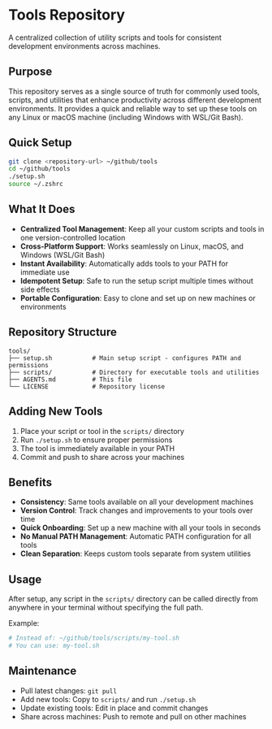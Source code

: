 # Tools Repository

A centralized collection of utility scripts and tools for consistent development environments across machines.

## Purpose

This repository serves as a single source of truth for commonly used tools, scripts, and utilities that enhance productivity across different development environments. It provides a quick and reliable way to set up these tools on any Linux or macOS machine (including Windows with WSL/Git Bash).

## Quick Setup

```bash
git clone <repository-url> ~/github/tools
cd ~/github/tools
./setup.sh
source ~/.zshrc
```

## What It Does

- **Centralized Tool Management**: Keep all your custom scripts and tools in one version-controlled location
- **Cross-Platform Support**: Works seamlessly on Linux, macOS, and Windows (WSL/Git Bash)
- **Instant Availability**: Automatically adds tools to your PATH for immediate use
- **Idempotent Setup**: Safe to run the setup script multiple times without side effects
- **Portable Configuration**: Easy to clone and set up on new machines or environments

## Repository Structure

```
tools/
├── setup.sh           # Main setup script - configures PATH and permissions
├── scripts/           # Directory for executable tools and utilities
├── AGENTS.md          # This file
└── LICENSE            # Repository license
```

## Adding New Tools

1. Place your script or tool in the `scripts/` directory
2. Run `./setup.sh` to ensure proper permissions
3. The tool is immediately available in your PATH
4. Commit and push to share across your machines

## Benefits

- **Consistency**: Same tools available on all your development machines
- **Version Control**: Track changes and improvements to your tools over time
- **Quick Onboarding**: Set up a new machine with all your tools in seconds
- **No Manual PATH Management**: Automatic PATH configuration for all tools
- **Clean Separation**: Keeps custom tools separate from system utilities

## Usage

After setup, any script in the `scripts/` directory can be called directly from anywhere in your terminal without specifying the full path.

Example:
```bash
# Instead of: ~/github/tools/scripts/my-tool.sh
# You can use: my-tool.sh
```

## Maintenance

- Pull latest changes: `git pull`
- Add new tools: Copy to `scripts/` and run `./setup.sh`
- Update existing tools: Edit in place and commit changes
- Share across machines: Push to remote and pull on other machines